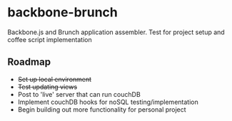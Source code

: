 backbone-brunch
===============

Backbone.js and Brunch application assembler. Test for project setup and coffee script implementation


## Roadmap ##

* ~~Set up local environment~~
* ~~Test updating views~~
* Post to 'live' server that can run couchDB 
* Implement couchDB hooks for noSQL testing/implementation
* Begin building out more functionality for personal project
